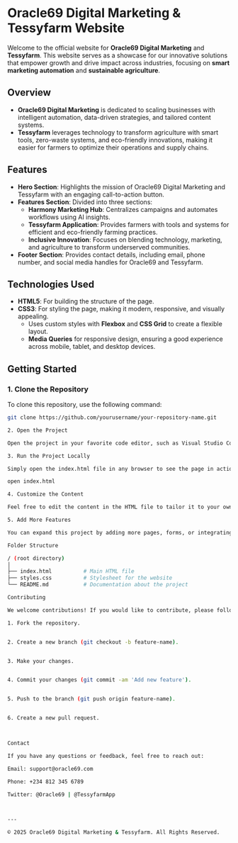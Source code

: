 # Oracle69 Digital Marketing & Tessyfarm Website

Welcome to the official website for **Oracle69 Digital Marketing** and **Tessyfarm**. This website serves as a showcase for our innovative solutions that empower growth and drive impact across industries, focusing on **smart marketing automation** and **sustainable agriculture**.

## Overview

- **Oracle69 Digital Marketing** is dedicated to scaling businesses with intelligent automation, data-driven strategies, and tailored content systems.
- **Tessyfarm** leverages technology to transform agriculture with smart tools, zero-waste systems, and eco-friendly innovations, making it easier for farmers to optimize their operations and supply chains.

## Features

- **Hero Section**: Highlights the mission of Oracle69 Digital Marketing and Tessyfarm with an engaging call-to-action button.
- **Features Section**: Divided into three sections: 
  - **Harmony Marketing Hub**: Centralizes campaigns and automates workflows using AI insights.
  - **Tessyfarm Application**: Provides farmers with tools and systems for efficient and eco-friendly farming practices.
  - **Inclusive Innovation**: Focuses on blending technology, marketing, and agriculture to transform underserved communities.
- **Footer Section**: Provides contact details, including email, phone number, and social media handles for Oracle69 and Tessyfarm.

## Technologies Used

- **HTML5**: For building the structure of the page.
- **CSS3**: For styling the page, making it modern, responsive, and visually appealing.
  - Uses custom styles with **Flexbox** and **CSS Grid** to create a flexible layout.
  - **Media Queries** for responsive design, ensuring a good experience across mobile, tablet, and desktop devices.
  
## Getting Started

### 1. Clone the Repository

To clone this repository, use the following command:

```bash
git clone https://github.com/yourusername/your-repository-name.git

2. Open the Project

Open the project in your favorite code editor, such as Visual Studio Code, and navigate to the HTML file (index.html) to view the project.

3. Run the Project Locally

Simply open the index.html file in any browser to see the page in action.

open index.html

4. Customize the Content

Feel free to edit the content in the HTML file to tailor it to your own needs. Update images, text, and links to reflect your personal or business brand.

5. Add More Features

You can expand this project by adding more pages, forms, or integrating it with a backend system if needed.

Folder Structure

/ (root directory)
│
├── index.html          # Main HTML file
├── styles.css          # Stylesheet for the website
└── README.md           # Documentation about the project

Contributing

We welcome contributions! If you would like to contribute, please follow these steps:

1. Fork the repository.


2. Create a new branch (git checkout -b feature-name).


3. Make your changes.


4. Commit your changes (git commit -am 'Add new feature').


5. Push to the branch (git push origin feature-name).


6. Create a new pull request.



Contact

If you have any questions or feedback, feel free to reach out:

Email: support@oracle69.com

Phone: +234 812 345 6789

Twitter: @Oracle69 | @TessyfarmApp



---

© 2025 Oracle69 Digital Marketing & Tessyfarm. All Rights Reserved.